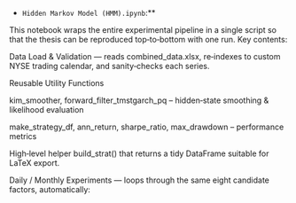 - ` Hidden Markov Model (HMM).ipynb `:**    

This notebook wraps the entire experimental pipeline in a single script so that the thesis can be reproduced top‑to‑bottom with one run.  Key contents:

Data Load & Validation — reads combined_data.xlsx, re‑indexes to custom NYSE trading calendar, and sanity‑checks each series.

Reusable Utility Functions

kim_smoother, forward_filter_tmstgarch_pq – hidden‑state smoothing & likelihood evaluation

make_strategy_df, ann_return, sharpe_ratio, max_drawdown – performance metrics

High‑level helper build_strat() that returns a tidy DataFrame suitable for LaTeX export.

Daily / Monthly Experiments — loops through the same eight candidate factors, automatically:
